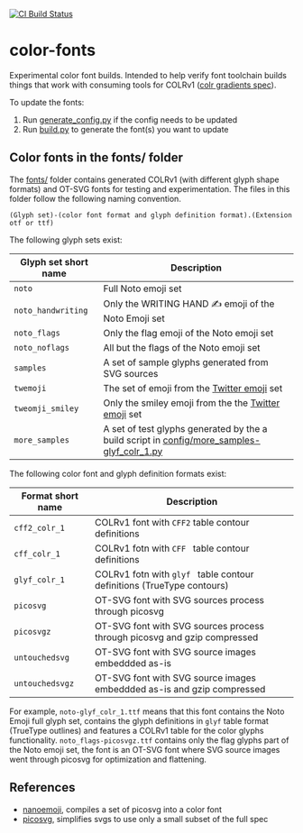 [![CI Build Status](https://github.com/googlefonts/color-fonts/workflows/Continuous%20Test%20+%20Deploy/badge.svg)](https://github.com/googlefonts/color-fonts/actions/workflows/ci.yml?query=workflow%3ATest)

# color-fonts
Experimental color font builds. Intended to help verify font toolchain builds things that work with consuming tools for COLRv1 ([colr gradients spec](https://github.com/googlefonts/colr-gradients-spec/blob/main/colr-gradients-spec.md)).

To update the fonts:

1.  Run [generate_config.py](https://github.com/googlefonts/color-fonts/blob/main/generate_config.py) if the config needs to be updated
1.  Run [build.py](https://github.com/googlefonts/color-fonts/blob/main/build.py) to generate the font(s) you want to update

## Color fonts in the fonts/ folder

The [fonts/](fonts/) folder contains generated COLRv1 (with different glyph shape formats) and OT-SVG fonts for testing and experimentation. The files in this folder follow the following naming convention. 

```
(Glyph set)-(color font format and glyph definition format).(Extension otf or ttf)
```

The following glyph sets exist:

| Glyph set short name | Description |
|---|---|
| `noto` | Full Noto emoji set |
| `noto_handwriting` | Only the WRITING HAND ✍️ emoji  of the Noto Emoji set |
| `noto_flags` | Only the flag emoji of the Noto emoji set |
| `noto_noflags` | All but the flags of the Noto emoji set |
| `samples` | A set of sample glyphs generated from SVG sources |
| `twemoji` | The set of emoji from the [Twitter emoji](https://github.com/twitter/twemoji/) set |
| `tweomji_smiley` | Only the smiley emoji from the the [Twitter emoji](https://github.com/twitter/twemoji/) set |
| `more_samples` | A set of test glyphs generated by the a build script in [config/more_samples-glyf_colr_1.py](config/more_samples-glyf_colr_1.py) |

The following color font and glyph definition formats exist:

| Format short name | Description |
| -- | -- |
| `cff2_colr_1` | COLRv1 font with `CFF2` table contour definitions |
| `cff_colr_1` | COLRv1 fotn with `CFF ` table contour definitions |
| `glyf_colr_1` | COLRv1 fotn with `glyf ` table contour definitions (TrueType contours) |
| `picosvg` | OT-SVG font with SVG sources process through picosvg |
| `picosvgz` | OT-SVG font with SVG sources process through picosvg and gzip compressed |
| `untouchedsvg` | OT-SVG font with SVG source images embeddded as-is |
| `untouchedsvgz` | OT-SVG font with SVG source images embeddded as-is and gzip compressed |

For example, `noto-glyf_colr_1.ttf` means that this font contains the Noto Emoji
full glyph set, contains the glyph definitions in `glyf` table format (TrueType
outlines) and features a COLRv1 table for the color glyphs
functionality. `noto_flags-picosvgz.ttf` contains only the flag glyphs part of
the Noto emoji set, the font is an OT-SVG font where SVG source images went
through picosvg for optimization and flattening.

## References

*   [nanoemoji](https://github.com/googlefonts/nanoemoji), compiles a set of picosvg into a color font 
*   [picosvg](https://github.com/googlefonts/picosvg), simplifies svgs to use only a small subset of the full spec
